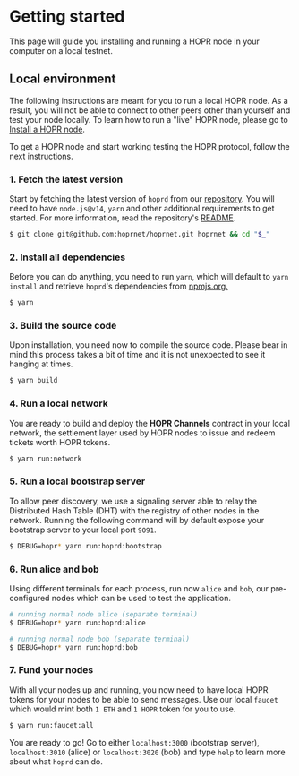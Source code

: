 <!-- ---
description: Your 5 minutes hello world using HOPR.
--- -->

# Getting started

This page will guide you installing and running a HOPR node in your computer on a local testnet.

## Local environment

The following instructions are meant for you to run a local HOPR node. As a result, you will not be able to connect to other peers other than yourself and test your node locally. To learn how to run a "live" HOPR node, please go to [Install a HOPR node](../install-hoprd/index.md).

To get a HOPR node and start working testing the HOPR protocol, follow the next instructions.

### 1. Fetch the latest version

Start by fetching the latest version of `hoprd` from our [repository](https://github.com/hoprnet/hoprnet). You will need to have `node.js@v14`, `yarn` and other additional requirements to get started. For more information, read the repository's [README](https://github.com/hoprnet/hoprnet#readme).

```bash
$ git clone git@github.com:hoprnet/hoprnet.git hoprnet && cd "$_"
```

### 2. Install all dependencies

Before you can do anything, you need to run `yarn`, which will default to `yarn install` and retrieve `hoprd`'s dependencies from [npmjs.org.](http://npmjs.org/)

```bash
$ yarn
```

### 3. Build the source code

Upon installation, you need now to compile the source code. Please bear in mind this process takes a bit of time and it is not unexpected to see it hanging at times.

```bash
$ yarn build
```

### 4. Run a local network

You are ready to build and deploy the **HOPR Channels** contract in your local network, the settlement layer used by HOPR nodes to issue and redeem tickets worth HOPR tokens.

```bash
$ yarn run:network
```

### 5. Run a local bootstrap server

To allow peer discovery, we use a signaling server able to relay the Distributed Hash Table (DHT) with the registry of other nodes in the network. Running the following command will by default expose your bootstrap server to your local port `9091`.

```bash
$ DEBUG=hopr* yarn run:hoprd:bootstrap
```
### 6. Run alice and bob

Using different terminals for each process, run now `alice` and `bob`, our pre-configured nodes which can be used to test the application.

```bash
# running normal node alice (separate terminal)
$ DEBUG=hopr* yarn run:hoprd:alice

# running normal node bob (separate terminal)
$ DEBUG=hopr* yarn run:hoprd:bob
```

### 7. Fund your nodes

With all your nodes up and running, you now need to have local HOPR tokens for your nodes to be able to send messages. Use our local `faucet` which would mint both `1 ETH` and `1 HOPR` token for you to use.

```bash
$ yarn run:faucet:all
```

You are ready to go! Go to either `localhost:3000` (bootstrap server), `localhost:3010` (alice) or `localhost:3020` (bob) and type `help` to learn more about what `hoprd` can do.
